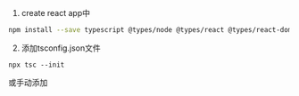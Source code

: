 1. create react app中
```sh
npm install --save typescript @types/node @types/react @types/react-dom @types/jest
```
2. 添加tsconfig.json文件
```
npx tsc --init
```
或手动添加